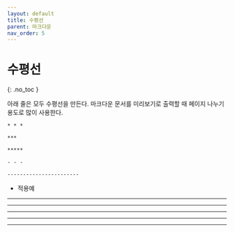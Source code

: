 ```yaml
---
layout: default
title: 수평선
parent: 마크다운
nav_order: 5
---
```


# 수평선  
{: .no_toc }

아래 줄은 모두 수평선을 만든다. 마크다운 문서를 미리보기로 출력할 때 페이지 나누기 용도로 많이 사용한다.  

```
* * *

***

*****

- - -

-----------------------
```  

  - 적용예  

* * *

***

*****

- - -

-----------------------